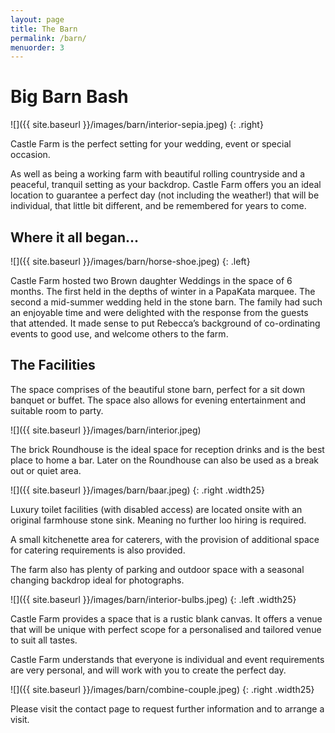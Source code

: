 ```yaml
---
layout: page
title: The Barn
permalink: /barn/
menuorder: 3
---
```


# Big Barn Bash

![]({{ site.baseurl }}/images/barn/interior-sepia.jpeg)
{: .right}

Castle Farm is the perfect setting for your wedding, event or special
occasion.

As well as being a working farm with beautiful rolling countryside and a
peaceful, tranquil setting as your backdrop. Castle Farm offers you an
ideal location to guarantee a perfect day (not including the weather!)
that will be individual, that little bit different, and be remembered
for years to come.

## Where it all began...

![]({{ site.baseurl }}/images/barn/horse-shoe.jpeg)
{: .left}

Castle Farm hosted two Brown daughter Weddings
in the space of 6 months. The first held in the depths of winter in a
PapaKata marquee. The second a mid-summer wedding held in the stone
barn. The family had such an enjoyable time and were delighted with the
response from the guests that attended. It made sense to put Rebecca’s
background of co-ordinating events to good use, and welcome others to
the farm.

## The Facilities

The space comprises of the beautiful stone barn, perfect for a sit down
banquet or buffet. The space also allows for evening entertainment and
suitable room to party.

![]({{ site.baseurl }}/images/barn/interior.jpeg)

The brick Roundhouse is the ideal space for reception drinks and is the
best place to home a bar. Later on the Roundhouse can also be used as a
break out or quiet area.

![]({{ site.baseurl }}/images/barn/baar.jpeg)
{: .right .width25}

Luxury toilet facilities (with disabled access) are located onsite with
an original farmhouse stone sink. Meaning no further loo hiring is
required.

A small kitchenette area for caterers, with the provision of additional
space for catering requirements is also provided.

The farm also has plenty of parking and outdoor space with a seasonal
changing backdrop ideal for photographs.


![]({{ site.baseurl }}/images/barn/interior-bulbs.jpeg)
{: .left .width25}

Castle Farm provides a space that is a rustic blank canvas. It offers a
venue that will be unique with perfect scope for a personalised and
tailored venue to suit all tastes.

Castle Farm understands that everyone is individual and event
requirements are very personal, and will work with you to create the
perfect day.

![]({{ site.baseurl }}/images/barn/combine-couple.jpeg)
{: .right .width25}

Please visit the contact page to request further information and to
arrange a visit.
